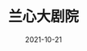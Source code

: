 ---
title: '兰心大剧院'
date: '2021-10-21'
price: '43.90'
theaters: ['华联影城·万柳店']
seat: ['6-6']
remark: ['数字']
---